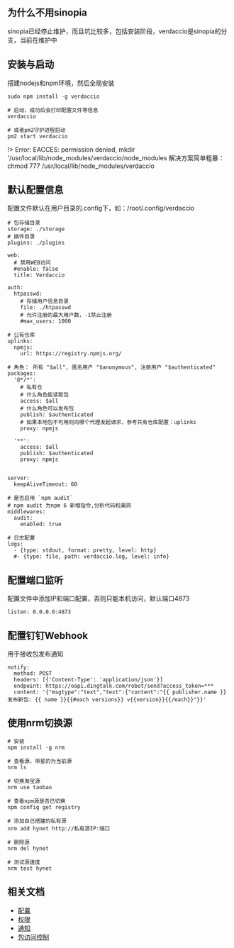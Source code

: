 ## 为什么不用sinopia
sinopia已经停止维护，而且坑比较多，包括安装阶段，verdaccio是sinopia的分支，当前在维护中

## 安装与启动
搭建nodejs和npm环境，然后全局安装
```shell
sudo npm install -g verdaccio

# 启动，成功后会打印配置文件等信息
verdaccio

# 或者pm2守护进程启动
pm2 start verdaccio
```

!> Error: EACCES: permission denied, mkdir '/usr/local/lib/node_modules/verdaccio/node_modules 
    解决方案简单粗暴：chmod 777 /usr/local/lib/node_modules/verdaccio

## 默认配置信息
配置文件默认在用户目录的.config下，如：/root/.config/verdaccio
```shell
# 包存储目录
storage: ./storage
# 插件目录
plugins: ./plugins

web:
  # 禁用WEB访问
  #enable: false
  title: Verdaccio

auth:
  htpasswd:
    # 存储用户信息目录
    file: ./htpasswd
    # 允许注册的最大用户数，-1禁止注册
    #max_users: 1000

# 公有仓库
uplinks:
  npmjs:
    url: https://registry.npmjs.org/

# 角色： 所有 "$all", 匿名用户 "$anonymous", 注册用户 "$authenticated"
packages:
  '@*/*':
    # 私有仓
    # 什么角色能读取包
    access: $all
    # 什么角色可以发布包
    publish: $authenticated
    # 如果本地包不可用则向哪个代理发起请求，参考共有仓库配置：uplinks
    proxy: npmjs

  '**':
    access: $all
    publish: $authenticated
    proxy: npmjs


server:
  keepAliveTimeout: 60

# 是否启用 `npm audit`
# npm audit 为npm 6 新增指令,分析代码和漏洞
middlewares:
  audit:
    enabled: true

# 日志配置
logs:
  - {type: stdout, format: pretty, level: http}
  #- {type: file, path: verdaccio.log, level: info}

```

## 配置端口监听
配置文件中添加IP和端口配置，否则只能本机访问，默认端口4873
```shell
listen: 0.0.0.0:4873
```

## 配置钉钉Webhook
用于接收包发布通知
```shell
notify:
  method: POST
  headers: [{'Content-Type': 'application/json'}]
  endpoint: https://oapi.dingtalk.com/robot/send?access_token=***
  content: '{"msgtype":"text","text":{"content":"{{ publisher.name }} 发布新包: {{ name }}{{#each versions}} v{{version}}{{/each}}"}}'
```

## 使用nrm切换源

```shell
# 安装
npm install -g nrm

# 查看源，带星的为当前源
nrm ls

# 切换淘宝源
nrm use taobao

# 查看npm源是否已切换
npm config get registry

# 添加自己搭建的私有源
nrm add hynet http://私有源IP:端口

# 删除源
nrm del hynet

# 测试源速度
nrm test hynet

```

## 相关文档
- [配置](https://verdaccio.org/docs/zh-CN/configuration.html)
- [权限](https://verdaccio.org/docs/zh-CN/authentification)
- [通知](https://verdaccio.org/docs/zh-CN/notifications)
- [包访问控制](https://verdaccio.org/docs/zh-CN/packages)


